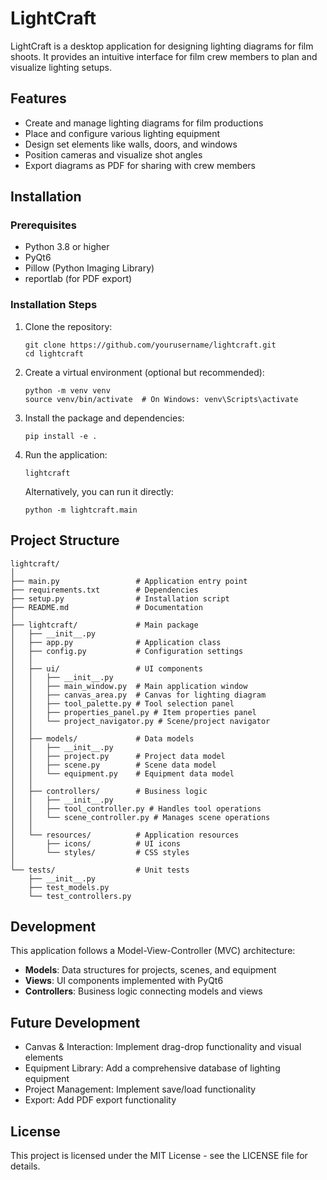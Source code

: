 # LightCraft

LightCraft is a desktop application for designing lighting diagrams for film shoots. It provides an intuitive interface for film crew members to plan and visualize lighting setups.

## Features

- Create and manage lighting diagrams for film productions
- Place and configure various lighting equipment
- Design set elements like walls, doors, and windows
- Position cameras and visualize shot angles
- Export diagrams as PDF for sharing with crew members

## Installation

### Prerequisites

- Python 3.8 or higher
- PyQt6
- Pillow (Python Imaging Library)
- reportlab (for PDF export)

### Installation Steps

1. Clone the repository:
   ```
   git clone https://github.com/yourusername/lightcraft.git
   cd lightcraft
   ```

2. Create a virtual environment (optional but recommended):
   ```
   python -m venv venv
   source venv/bin/activate  # On Windows: venv\Scripts\activate
   ```

3. Install the package and dependencies:
   ```
   pip install -e .
   ```

4. Run the application:
   ```
   lightcraft
   ```

   Alternatively, you can run it directly:
   ```
   python -m lightcraft.main
   ```

## Project Structure

```
lightcraft/
│
├── main.py                 # Application entry point
├── requirements.txt        # Dependencies
├── setup.py                # Installation script
├── README.md               # Documentation
│
├── lightcraft/             # Main package
│   ├── __init__.py
│   ├── app.py              # Application class
│   ├── config.py           # Configuration settings
│   │
│   ├── ui/                 # UI components
│   │   ├── __init__.py
│   │   ├── main_window.py  # Main application window
│   │   ├── canvas_area.py  # Canvas for lighting diagram
│   │   ├── tool_palette.py # Tool selection panel
│   │   ├── properties_panel.py # Item properties panel
│   │   └── project_navigator.py # Scene/project navigator
│   │
│   ├── models/             # Data models
│   │   ├── __init__.py
│   │   ├── project.py      # Project data model
│   │   ├── scene.py        # Scene data model
│   │   └── equipment.py    # Equipment data model
│   │
│   ├── controllers/        # Business logic
│   │   ├── __init__.py
│   │   ├── tool_controller.py # Handles tool operations
│   │   └── scene_controller.py # Manages scene operations
│   │
│   └── resources/          # Application resources
│       ├── icons/          # UI icons
│       └── styles/         # CSS styles
│
└── tests/                  # Unit tests
    ├── __init__.py
    ├── test_models.py
    └── test_controllers.py
```

## Development

This application follows a Model-View-Controller (MVC) architecture:

- **Models**: Data structures for projects, scenes, and equipment
- **Views**: UI components implemented with PyQt6
- **Controllers**: Business logic connecting models and views

## Future Development

- Canvas & Interaction: Implement drag-drop functionality and visual elements
- Equipment Library: Add a comprehensive database of lighting equipment
- Project Management: Implement save/load functionality
- Export: Add PDF export functionality

## License

This project is licensed under the MIT License - see the LICENSE file for details.
